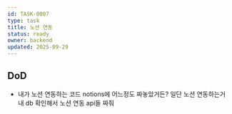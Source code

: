 ```yaml
---
id: TASK-0007
type: task
title: 노션 연동
status: ready
owner: backend
updated: 2025-09-29
---
```


## DoD
- 내가 노션 연동하는 코드 notions에 어느정도 짜놓았거든? 일단 노션 연동하는거 내 db 확인해서 노션 연동 api들 짜줘